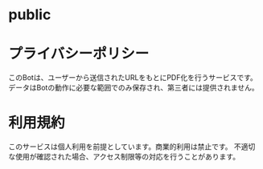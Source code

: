 # public

# プライバシーポリシー

このBotは、ユーザーから送信されたURLをもとにPDF化を行うサービスです。
データはBotの動作に必要な範囲でのみ保存され、第三者には提供されません。

# 利用規約

このサービスは個人利用を前提としています。商業的利用は禁止です。
不適切な使用が確認された場合、アクセス制限等の対応を行うことがあります。
